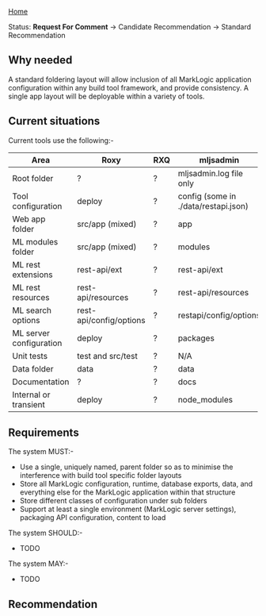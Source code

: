 [Home](Home)

Status: **Request For Comment** -> Candidate Recommendation -> Standard Recommendation

## Why needed

A standard foldering layout will allow inclusion of all MarkLogic application configuration within any build tool framework, and provide consistency. A single app layout will be deployable within a variety of tools.

## Current situations

Current tools use the following:-

Area | Roxy | RXQ | mljsadmin | ml-gradle
---- | ---- | ---- | ---- | ----
Root folder | ? | ? | mljsadmin.log file only | project root
Tool configuration | deploy | ? | config (some in ./data/restapi.json) | build.gradle
Web app folder | src/app (mixed) | ? | app | N/A
ML modules folder | src/app (mixed) | ? | modules | src/main/ml-modules
ML rest extensions | rest-api/ext | ? | rest-api/ext | src/main/ml-modules/ext
ML rest resources | rest-api/resources | ? | rest-api/resources | src/main/ml-modules/services
ML search options | rest-api/config/options | ? | restapi/config/options | src/main/ml-modules/options
ML server configuration | deploy | ? | packages | src/main/ml-config
Unit tests | test and src/test | ? | N/A | src/test/java
Data folder | data | ? | data | data
Documentation | ? | ? | docs | N/A
Internal or transient | deploy | ? | node_modules | .gradle

## Requirements

The system MUST:-

- Use a single, uniquely named, parent folder so as to minimise the interference with build tool specific folder layouts
- Store all MarkLogic configuration, runtime, database exports, data, and everything else for the MarkLogic application within that structure
- Store different classes of configuration under sub folders
- Support at least a single environment (MarkLogic server settings), packaging API configuration, content to load

The system SHOULD:-

- TODO

The system MAY:-

- TODO

## Recommendation
